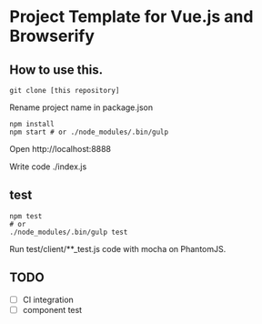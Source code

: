 # Project Template for Vue.js and Browserify

## How to use this.

```
git clone [this repository]
```

Rename project name in package.json

```
npm install
npm start # or ./node_modules/.bin/gulp
```

Open http://localhost:8888

Write code ./index.js

## test

```
npm test
# or
./node_modules/.bin/gulp test
```

Run test/client/**_test.js code with mocha on PhantomJS.

## TODO
- [ ] CI integration
- [ ] component test
